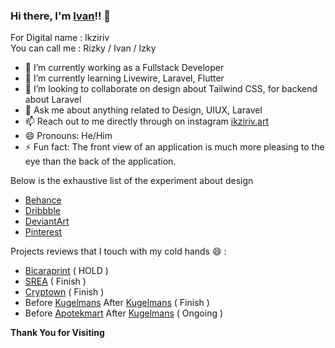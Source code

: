 ### Hi there, I'm [Ivan](https://www.ikziriv.com)!! 👋
For Digital name : Ikziriv
<br> You can call me : Rizky / Ivan / Izky

- 🔭 I’m currently working as a Fullstack Developer
- 🌱 I’m currently learning Livewire, Laravel, Flutter
- 👯 I’m looking to collaborate on design about Tailwind CSS, for backend about Laravel
- 💬 Ask me about anything related to Design, UIUX, Laravel
- 📫 Reach out to me directly through on instagram [ikziriv.art](https://www.instagram.com/ikziriv.art)
- 😄 Pronouns: He/Him
- ⚡ Fun fact: The front view of an application is much more pleasing to the eye than the back of the application.

Below is the exhaustive list of the experiment about design
- [Behance](https://www.behance.net/ikziriv)
- [Dribbble](https://dribbble.com/Ikziriv)
- [DeviantArt](https://www.deviantart.com/ikzirivart)
- [Pinterest](https://www.pinterest.com/Ikziriv/)

Projects reviews that I touch with my cold hands 😄 :
- [Bicaraprint](http://phplaravel-478346-1675448.cloudwaysapps.com/) ( HOLD )
- [SREA](http://phplaravel-478346-1761094.cloudwaysapps.com/) ( Finish )
- [Cryptown](http://phplaravel-478346-1761820.cloudwaysapps.com/) ( Finish )
- Before [Kugelmans](https://www.kugelmans.com/) After [Kugelmans](http://phplaravel-478346-1938053.cloudwaysapps.com/) ( Finish )
- Before [Apotekmart](http://www.apotekmart.com/) After [Kugelmans](http://phplaravel-478346-1938053.cloudwaysapps.com/) ( Ongoing )

<b>Thank You for Visiting</b>

<!--
**Ikziriv/ikziriv** is a ✨ _special_ ✨ repository because its `README.md` (this file) appears on your GitHub profile.
Here are some ideas to get you started:
- 🤔 I’m looking for help with building an frontend using Tailwind CSS
-->
